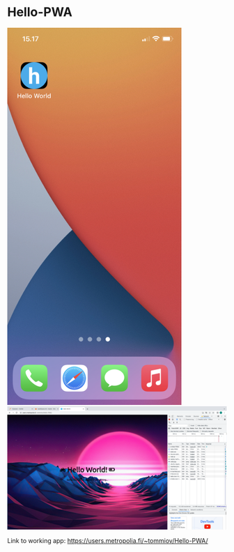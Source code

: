 # Hello-PWA

<img src="./images/mobileScreen.jpeg" alt="Mobile screen" title="Home screen" style="width:400px">
<img src="./images/offline.png" alt="Offline pwa" title="Offline pwa">

Link to working app: https://users.metropolia.fi/~tommiov/Hello-PWA/

